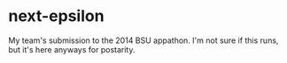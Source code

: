 # next-epsilon
My team's submission to the 2014 BSU appathon. I'm not sure if this runs, but it's here anyways for postarity.
